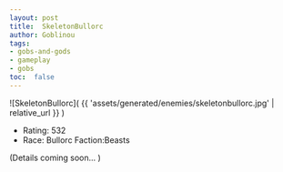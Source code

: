 ```yaml
---
layout: post
title:  SkeletonBullorc
author: Goblinou
tags:
- gobs-and-gods
- gameplay
- gobs
toc:  false
---
```


![SkeletonBullorc]( {{ 'assets/generated/enemies/skeletonbullorc.jpg' | relative_url }} )
- Rating: 532
- Race: Bullorc  Faction:Beasts

(Details coming soon... )